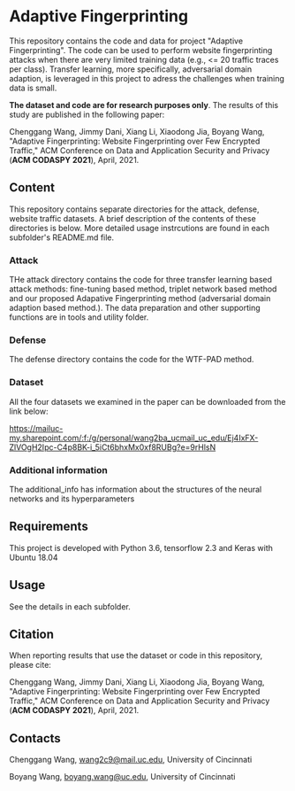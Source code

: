 # Adaptive Fingerprinting
This repository contains the code and data for project "Adaptive Fingerprinting". The code can be used to perform website fingerprinting attacks when there are very limited training data (e.g., <= 20 traffic traces per class). Transfer learning, more specifically, adversarial domain adaption, is leveraged in this project to adress the challenges when training data is small. 

**The dataset and code are for research purposes only**. The results of this study are published in the following paper:

Chenggang Wang, Jimmy Dani, Xiang Li, Xiaodong Jia, Boyang Wang, "Adaptive Fingerprinting: Website Fingerprinting over Few Encrypted Traffic," ACM Conference on Data and Application Security and Privacy (**ACM CODASPY 2021**), April, 2021.


## Content
This repository contains separate directories for the attack, defense, website traffic datasets. A brief description of the contents of these directories is below. More detailed usage instrcutions are found in each subfolder's README.md file.

### Attack
THe attack directory contains the code for three transfer learning based attack methods: fine-tuning based method, triplet network based method and our proposed Adapative Fingerprinting method (adversarial domain adaption based method.). The data preparation and other supporting functions are in tools and utility folder.

### Defense
The defense directory contains the code for the WTF-PAD method.

### Dataset
All the four datasets we examined in the paper can be downloaded from the link below: 

https://mailuc-my.sharepoint.com/:f:/g/personal/wang2ba_ucmail_uc_edu/Ej4IxFX-ZlVOgH2Ipc-C4p8BK-i_5iCt6bhxMx0xf8RUBg?e=9rHlsN

### Additional information
The additional_info has information about the structures of the neural networks and its hyperparameters

## Requirements
This project is developed with Python 3.6, tensorflow 2.3 and Keras with Ubuntu 18.04

## Usage
See the details in each subfolder.

## Citation
When reporting results that use the dataset or code in this repository, please cite:

Chenggang Wang, Jimmy Dani, Xiang Li, Xiaodong Jia, Boyang Wang, "Adaptive Fingerprinting: Website Fingerprinting over Few Encrypted Traffic," ACM Conference on Data and Application Security and Privacy (**ACM CODASPY 2021**), April, 2021.

## Contacts
Chenggang Wang, wang2c9@mail.uc.edu, University of Cincinnati

Boyang Wang, boyang.wang@uc.edu, University of Cincinnati
